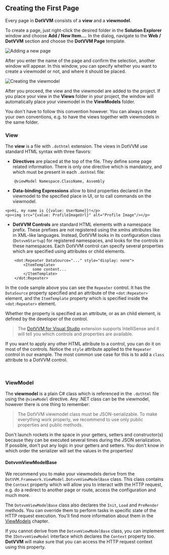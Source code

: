 ## Creating the First Page

Every page in **DotVVM** consists of a **view** and a **viewmodel**. 

To create a page, just right-click the desired folder in the __Solution Explorer__ window and choose **Add / New Item...**.
In the dialog, navigate to the __Web / DotVVM__ section and choose the **DotVVM Page** template.

<p><img src="{imageDir}basics-first-page-img1.png" alt="Adding a new page" /></p>

After you enter the name of the page and confirm the selection, another window will appear. In this window, you can specify whether you want 
to create a viewmodel or not, and where it should be placed.

<p><img src="{imageDir}basics-first-page-img2.png" alt="Creating the viewmodel" /></p>

After you proceed, the view and the viewmodel are added to the project. If you place your view in the **Views** folder in your project,
the window will automatically place your viewmodel in the **ViewModels** folder.

You don't have to follow this convention however. You can always create your own conventions, e.g. to have the views together with viewmodels in the same folder.


### View

The **view** is a file with `.dothtml` extension. The views in DotVVM use standard HTML syntax with three flavors:

* **Directives** are placed at the top of the file. They define some page related information.
There is only one directive which is mandatory, and which must be present in each `.dothtml` file:

```DOTHTML    
    @viewModel Namespace.ClassName, Assembly
```

* **Data-binding Expressions** allow to bind properties declared in the viewmodel to the specified place in UI, or to call commands on the viewmodel.

```DOTHTML
<p>Hi, my name is {{value: UserName}}!</p>
<p><img src="{value: ProfileImageUrl}" alt="Profile Image"/></p>
```

* **DotVVM Controls** are standard HTML elements with a namespace prefix. These prefixes are not registered using 
the xmlns attributes like in XML-like languages. Instead, DotVVM looks in its configuration class (`DotvvmStartup`) for registered namespaces, and looks for the controls in these namespaces.
Each DotVVM control can specify several properties which are specified using attributes or child elements.

```DOTHTML
    <dot:Repeater DataSource="..." style="display: none">
        <ItemTemplate>
            some content...
        </ItemTemplate>
    </dot:Repeater>
```

In the code sample above you can see the `Repeater` control. It has the `DataSource` property specified and an attribute
of the `<dot:Repeater>` element, and the `ItemTemplate` property which is specified inside the `<dot:Repeater>` element. 

Whether the property is specified as an attribute, or as an child element, is defined by the developer of the control. 

> The [DotVVM for Visual Studio](/landing/dotvvm-for-visual-studio-extension) extension supports IntelliSense
and it will tell you which controls and properties are available.

If you want to apply any other HTML attribute to a control, you can do it on most of the controls. Notice the `style` attribute applied to the 
`Repeater` control in our example. The most common use case for this is to add a `class` attribute to a DotVVM control.

<br />

### ViewModel

The **viewmodel** is a plain C# class which is referenced in the `.dothtml` file using the `@viewModel` directive. Any .NET class can be the viewmodel, however there is one thing to remember:

> The DotVVM viewmodel class must be JSON-serializable. To make everything work properly, we recommend to use only public properties and public methods.

Don't launch rockets in the space in your getters, setters and constructor(s) because they can be executed several times during the JSON serialization. If possible, don't put any logic in your getters and setters. You don't know in which order the serializer will set the values in the properties! 

#### DotvvmViewModelBase

We recommend you to make your viewmodels derive from the `DotVVM.Framework.ViewModel.DotvvmViewModelBase` class. This class contains the `Context` property which will allow you to interact with the HTTP request, e.g. do a redirect to another page or route, access the configuration and much more. 

The `DotvvmViewModelBase` class also declares the `Init`, `Load` and `PreRender` methods. You can override them to perform tasks in specific state of the HTTP request execution. You'll find more information about them in the [ViewModels](/docs/tutorials/basics-viewmodels/{branch}) chapter.

If you cannot derive from the `DotvvmViewModelBase` class, you can implement the `IDotvvmViewModel` interface which declares the `Context` property too. **DotVVM** will make sure that you can access the HTTP request context using this property.

